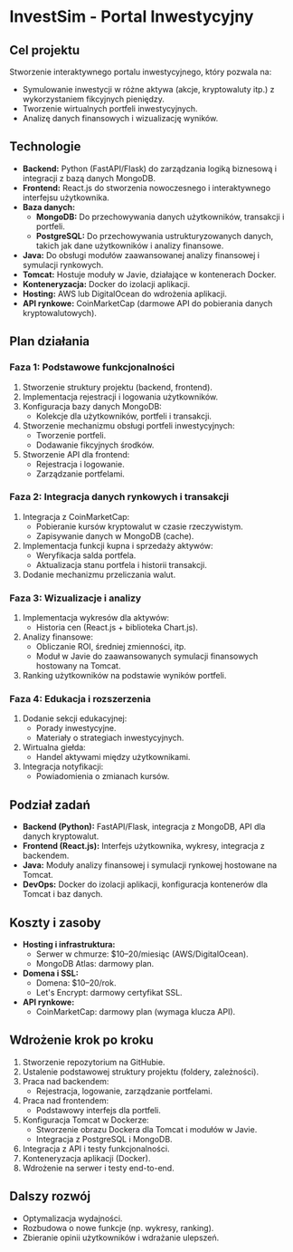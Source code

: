 # InvestSim - Portal Inwestycyjny

## Cel projektu
Stworzenie interaktywnego portalu inwestycyjnego, który pozwala na:
- Symulowanie inwestycji w różne aktywa (akcje, kryptowaluty itp.) z wykorzystaniem fikcyjnych pieniędzy.
- Tworzenie wirtualnych portfeli inwestycyjnych.
- Analizę danych finansowych i wizualizację wyników.

## Technologie
- **Backend:** Python (FastAPI/Flask) do zarządzania logiką biznesową i integracji z bazą danych MongoDB.
- **Frontend:** React.js do stworzenia nowoczesnego i interaktywnego interfejsu użytkownika.
- **Baza danych:**
  - **MongoDB:** Do przechowywania danych użytkowników, transakcji i portfeli.
  - **PostgreSQL:** Do przechowywania ustrukturyzowanych danych, takich jak dane użytkowników i analizy finansowe.
- **Java:** Do obsługi modułów zaawansowanej analizy finansowej i symulacji rynkowych.
- **Tomcat:** Hostuje moduły w Javie, działające w kontenerach Docker.
- **Konteneryzacja:** Docker do izolacji aplikacji.
- **Hosting:** AWS lub DigitalOcean do wdrożenia aplikacji.
- **API rynkowe:** CoinMarketCap (darmowe API do pobierania danych kryptowalutowych).

## Plan działania

### Faza 1: Podstawowe funkcjonalności
1. Stworzenie struktury projektu (backend, frontend).
2. Implementacja rejestracji i logowania użytkowników.
3. Konfiguracja bazy danych MongoDB:
   - Kolekcje dla użytkowników, portfeli i transakcji.
4. Stworzenie mechanizmu obsługi portfeli inwestycyjnych:
   - Tworzenie portfeli.
   - Dodawanie fikcyjnych środków.
5. Stworzenie API dla frontend:
   - Rejestracja i logowanie.
   - Zarządzanie portfelami.

### Faza 2: Integracja danych rynkowych i transakcji
1. Integracja z CoinMarketCap:
   - Pobieranie kursów kryptowalut w czasie rzeczywistym.
   - Zapisywanie danych w MongoDB (cache).
2. Implementacja funkcji kupna i sprzedaży aktywów:
   - Weryfikacja salda portfela.
   - Aktualizacja stanu portfela i historii transakcji.
3. Dodanie mechanizmu przeliczania walut.

### Faza 3: Wizualizacje i analizy
1. Implementacja wykresów dla aktywów:
   - Historia cen (React.js + biblioteka Chart.js).
2. Analizy finansowe:
   - Obliczanie ROI, średniej zmienności, itp.
   - Moduł w Javie do zaawansowanych symulacji finansowych hostowany na Tomcat.
3. Ranking użytkowników na podstawie wyników portfeli.

### Faza 4: Edukacja i rozszerzenia
1. Dodanie sekcji edukacyjnej:
   - Porady inwestycyjne.
   - Materiały o strategiach inwestycyjnych.
2. Wirtualna giełda:
   - Handel aktywami między użytkownikami.
3. Integracja notyfikacji:
   - Powiadomienia o zmianach kursów.

## Podział zadań
- **Backend (Python):** FastAPI/Flask, integracja z MongoDB, API dla danych kryptowalut.
- **Frontend (React.js):** Interfejs użytkownika, wykresy, integracja z backendem.
- **Java:** Moduły analizy finansowej i symulacji rynkowej hostowane na Tomcat.
- **DevOps:** Docker do izolacji aplikacji, konfiguracja kontenerów dla Tomcat i baz danych.

## Koszty i zasoby
- **Hosting i infrastruktura:**
  - Serwer w chmurze: $10–20/miesiąc (AWS/DigitalOcean).
  - MongoDB Atlas: darmowy plan.
- **Domena i SSL:**
  - Domena: $10–20/rok.
  - Let's Encrypt: darmowy certyfikat SSL.
- **API rynkowe:**
  - CoinMarketCap: darmowy plan (wymaga klucza API).

## Wdrożenie krok po kroku
1. Stworzenie repozytorium na GitHubie.
2. Ustalenie podstawowej struktury projektu (foldery, zależności).
3. Praca nad backendem:
   - Rejestracja, logowanie, zarządzanie portfelami.
4. Praca nad frontendem:
   - Podstawowy interfejs dla portfeli.
5. Konfiguracja Tomcat w Dockerze:
   - Stworzenie obrazu Dockera dla Tomcat i modułów w Javie.
   - Integracja z PostgreSQL i MongoDB.
6. Integracja z API i testy funkcjonalności.
7. Konteneryzacja aplikacji (Docker).
8. Wdrożenie na serwer i testy end-to-end.

## Dalszy rozwój
- Optymalizacja wydajności.
- Rozbudowa o nowe funkcje (np. wykresy, ranking).
- Zbieranie opinii użytkowników i wdrażanie ulepszeń.

